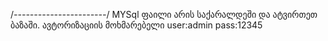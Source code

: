 /*-----------------------*/
MYSql ფაილი არის საქარალდეში და ატვირთეთ ბაზაში.
ავტორიზაციის მოხმარებელი user:admin pass:12345
